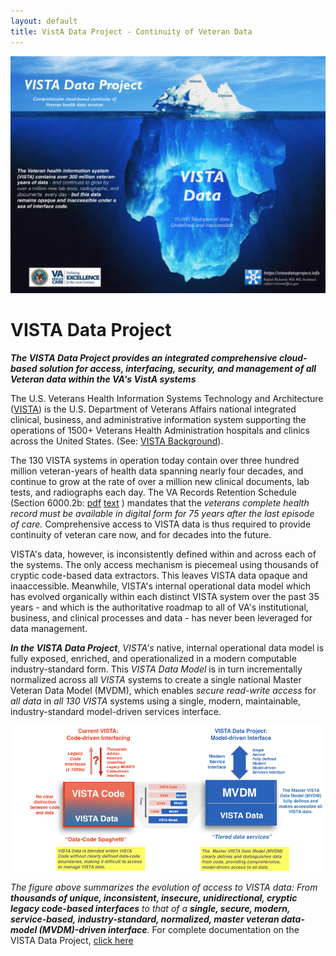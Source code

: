```yaml
---
layout: default
title: VistA Data Project - Continuity of Veteran Data
---
```

![vdp-iceberg -width95](assets/vdp-iceberg-2019.png)

# VISTA Data Project

__*The VISTA Data Project provides an integrated comprehensive cloud-based solution for access, interfacing, security, and management of all Veteran  data within the VA's VistA systems*__


The U.S. Veterans Health Information Systems Technology and Architecture ([VISTA](https://en.wikipedia.org/wiki/VistA)) is the U.S. Department of Veterans Affairs national integrated clinical, business, and administrative information system supporting the operations of 1500+ Veterans Health Administration hospitals and clinics across the United States. (See: [VISTA Background](https://github.com/vistadataproject/documents/tree/master/Background/vista)). 

The 130 VISTA systems in operation today contain over three hundred million veteran-years of health data spanning nearly four decades, and continue to grow at the rate of over a million new clinical documents, lab tests, and radiographs each day.  The VA Records Retention Schedule (Section 6000.2b: [pdf](https://www.va.gov/vhapublications/rcs10/rcs10-1.pdf) [text](https://github.com/vistadataproject/vistadataproject.github.io/blob/master/va-records-retention-EHR-2017.md#belectronic-final-version-of-health-record) )  mandates that the *veterans complete health record must be available in digital form for 75 years after the last episode of care.*  Comprehensive access to VISTA data is thus required to provide continuity of veteran care now, and for decades into the future.  

VISTA's data, however,  is inconsistently defined within and across each of the systems. The only access mechanism is piecemeal using thousands of cryptic code-based data extractors. This leaves VISTA data opaque and inaaccessible. Meanwhile, VISTA's internal operational data model which has evolved organically within each distinct VISTA system over the past 35 years - and which is the authoritative roadmap to all of VA's institutional, business, and clinical processes and data - has never been leveraged for data management.

*__In the VISTA Data Project__*,  *VISTA's* native, internal operational data model is fully exposed, enriched, and operationalized in a modern computable industry-standard form. This *VISTA Data Model* is in turn incrementally normalized across all *VISTA* systems to create a single national Master Veteran Data Model (MVDM), which enables *secure read-write access* for *all data* in *all 130 VISTA* systems using a single, modern, maintainable, industry-standard model-driven services interface.

![vdp-transition](assets/vdp-transition-20180805.png)


*The figure above summarizes the evolution of access to VISTA data: From __thousands of unique, inconsistent, insecure, unidirectional, cryptic legacy code-based interfaces__ to that of a __single, secure, modern, service-based, industry-standard, normalized, master veteran data-model (MVDM)-driven interface__.*    For complete documentation on the VISTA Data Project, [click here](https://github.com/vistadataproject/documents/tree/master/Background#vista-data-project)





